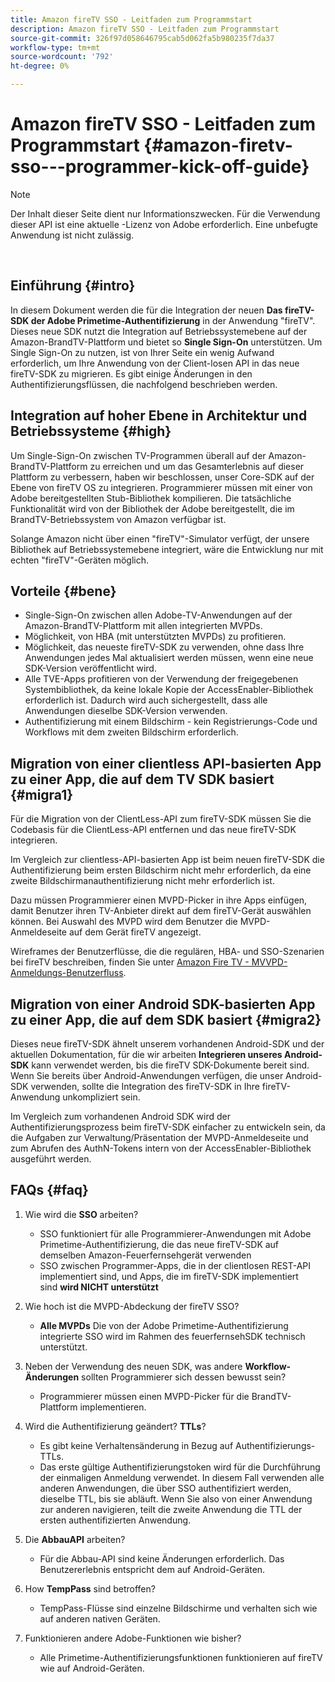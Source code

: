 ```yaml
---
title: Amazon fireTV SSO - Leitfaden zum Programmstart
description: Amazon fireTV SSO - Leitfaden zum Programmstart
source-git-commit: 326f97d058646795cab5d062fa5b980235f7da37
workflow-type: tm+mt
source-wordcount: '792'
ht-degree: 0%

---
```



# Amazon fireTV SSO - Leitfaden zum Programmstart {#amazon-firetv-sso---programmer-kick-off-guide}

>[!NOTE]
>
>Der Inhalt dieser Seite dient nur Informationszwecken. Für die Verwendung dieser API ist eine aktuelle -Lizenz von Adobe erforderlich. Eine unbefugte Anwendung ist nicht zulässig.

</br>

## Einführung {#intro}

In diesem Dokument werden die für die Integration der neuen **Das fireTV-SDK der Adobe Primetime-Authentifizierung** in der Anwendung &quot;fireTV&quot;. Dieses neue SDK nutzt die Integration auf Betriebssystemebene auf der Amazon-BrandTV-Plattform und bietet so **Single Sign-On** unterstützen. Um Single Sign-On zu nutzen, ist von Ihrer Seite ein wenig Aufwand erforderlich, um Ihre Anwendung von der Client-losen API in das neue fireTV-SDK zu migrieren. Es gibt einige Änderungen in den Authentifizierungsflüssen, die nachfolgend beschrieben werden.

## Integration auf hoher Ebene in Architektur und Betriebssysteme {#high}

Um Single-Sign-On zwischen TV-Programmen überall auf der Amazon-BrandTV-Plattform zu erreichen und um das Gesamterlebnis auf dieser Plattform zu verbessern, haben wir beschlossen, unser Core-SDK auf der Ebene von fireTV OS zu integrieren. Programmierer müssen mit einer von Adobe bereitgestellten Stub-Bibliothek kompilieren. Die tatsächliche Funktionalität wird von der Bibliothek der Adobe bereitgestellt, die im BrandTV-Betriebssystem von Amazon verfügbar ist.

Solange Amazon nicht über einen &quot;fireTV&quot;-Simulator verfügt, der unsere Bibliothek auf Betriebssystemebene integriert, wäre die Entwicklung nur mit echten &quot;fireTV&quot;-Geräten möglich.

## Vorteile {#bene}

* Single-Sign-On zwischen allen Adobe-TV-Anwendungen auf der Amazon-BrandTV-Plattform mit allen integrierten MVPDs.
* Möglichkeit, von HBA (mit unterstützten MVPDs) zu profitieren.
* Möglichkeit, das neueste fireTV-SDK zu verwenden, ohne dass Ihre Anwendungen jedes Mal aktualisiert werden müssen, wenn eine neue SDK-Version veröffentlicht wird.
* Alle TVE-Apps profitieren von der Verwendung der freigegebenen Systembibliothek, da keine lokale Kopie der AccessEnabler-Bibliothek erforderlich ist. Dadurch wird auch sichergestellt, dass alle Anwendungen dieselbe SDK-Version verwenden.
* Authentifizierung mit einem Bildschirm - kein Registrierungs-Code und Workflows mit dem zweiten Bildschirm erforderlich.

## Migration von einer clientless API-basierten App zu einer App, die auf dem TV SDK basiert {#migra1}

Für die Migration von der ClientLess-API zum fireTV-SDK müssen Sie die Codebasis für die ClientLess-API entfernen und das neue fireTV-SDK integrieren.

Im Vergleich zur clientless-API-basierten App ist beim neuen fireTV-SDK die Authentifizierung beim ersten Bildschirm nicht mehr erforderlich, da eine zweite Bildschirmanauthentifizierung nicht mehr erforderlich ist.

Dazu müssen Programmierer einen MVPD-Picker in ihre Apps einfügen, damit Benutzer ihren TV-Anbieter direkt auf dem fireTV-Gerät auswählen können. Bei Auswahl des MVPD wird dem Benutzer die MVPD-Anmeldeseite auf dem Gerät fireTV angezeigt.

Wireframes der Benutzerflüsse, die die regulären, HBA- und SSO-Szenarien bei fireTV beschreiben, finden Sie unter [Amazon Fire TV - MVVPD-Anmeldungs-Benutzerfluss](https://xd.adobe.com/view/9058288e-4b67-43a1-9d5b-5f76ede6c51e/).

## Migration von einer Android SDK-basierten App zu einer App, die auf dem SDK basiert {#migra2}

Dieses neue fireTV-SDK ähnelt unserem vorhandenen Android-SDK und der aktuellen Dokumentation, für die wir arbeiten **Integrieren unseres Android-SDK** <!--http://tve.helpdocsonline.com/android-technical-overview-->kann verwendet werden, bis die fireTV SDK-Dokumente bereit sind. Wenn Sie bereits über Android-Anwendungen verfügen, die unser Android-SDK verwenden, sollte die Integration des fireTV-SDK in Ihre fireTV-Anwendung unkompliziert sein.

Im Vergleich zum vorhandenen Android SDK wird der Authentifizierungsprozess beim fireTV-SDK einfacher zu entwickeln sein, da die Aufgaben zur Verwaltung/Präsentation der MVPD-Anmeldeseite und zum Abrufen des AuthN-Tokens intern von der AccessEnabler-Bibliothek ausgeführt werden.

## FAQs {#faq}

1. Wie wird die **SSO** arbeiten?

   * SSO funktioniert für alle Programmierer-Anwendungen mit Adobe Primetime-Authentifizierung, die das neue fireTV-SDK auf demselben Amazon-Feuerfernsehgerät verwenden
   * SSO zwischen Programmer-Apps, die in der clientlosen REST-API implementiert sind, und Apps, die im fireTV-SDK implementiert sind **wird NICHT unterstützt**

1. Wie hoch ist die MVPD-Abdeckung der fireTV SSO?

   * **Alle MVPDs** Die von der Adobe Primetime-Authentifizierung integrierte SSO wird im Rahmen des feuerfernsehSDK technisch unterstützt.

1. Neben der Verwendung des neuen SDK, was andere **Workflow-Änderungen** sollten Programmierer sich dessen bewusst sein?

   * Programmierer müssen einen MVPD-Picker für die BrandTV-Plattform implementieren.

1. Wird die Authentifizierung geändert? **TTLs**?

   * Es gibt keine Verhaltensänderung in Bezug auf Authentifizierungs-TTLs.
   * Das erste gültige Authentifizierungstoken wird für die Durchführung der einmaligen Anmeldung verwendet. In diesem Fall verwenden alle anderen Anwendungen, die über SSO authentifiziert werden, dieselbe TTL, bis sie abläuft. Wenn Sie also von einer Anwendung zur anderen navigieren, teilt die zweite Anwendung die TTL der ersten authentifizierten Anwendung.

1. Die **AbbauAPI** arbeiten?

   * Für die Abbau-API sind keine Änderungen erforderlich. Das Benutzererlebnis entspricht dem auf Android-Geräten.

1. How **TempPass** sind betroffen?

   * TempPass-Flüsse sind einzelne Bildschirme und verhalten sich wie auf anderen nativen Geräten.

1. Funktionieren andere Adobe-Funktionen wie bisher?

   * Alle Primetime-Authentifizierungsfunktionen funktionieren auf fireTV wie auf Android-Geräten.
